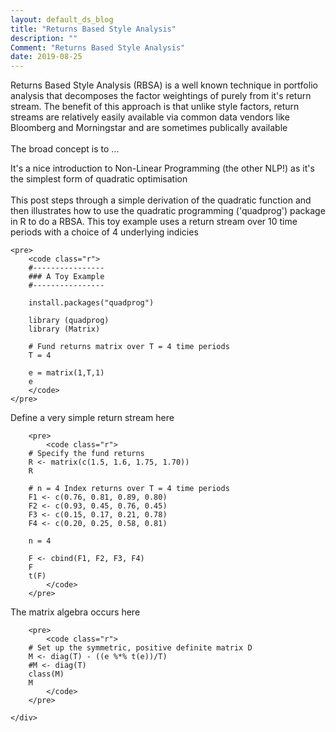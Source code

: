 ```yaml
---
layout: default_ds_blog
title: "Returns Based Style Analysis"
description: ""
Comment: "Returns Based Style Analysis"
date: 2019-08-25
---
```


<div id="wrapper">
	<div id="blog-page" class="blogcontainer">

Returns Based Style Analysis (RBSA) is a well known technique in portfolio analysis that decomposes the factor weightings of 
purely from it's return stream. The benefit of this approach is that unlike style factors, return streams are relatively easily available via common data vendors like 
Bloomberg and Morningstar and are sometimes publically available <br><br>
The broad concept is to ...

It's a nice introduction to Non-Linear Programming (the other NLP!) as it's the simplest form of quadratic optimisation <br><br>
This post steps through a simple derivation of the quadratic function and then illustrates how to use the quadratic programming ('quadprog') package in R to do a RBSA. This toy
example uses a return stream over 10 time periods with a choice of 4 underlying indicies 

	<pre>
		<code class="r">
		#----------------
		### A Toy Example
		#----------------

		install.packages("quadprog")

		library (quadprog)
		library (Matrix)

		# Fund returns matrix over T = 4 time periods
		T = 4

		e = matrix(1,T,1)
		e
		</code>
	</pre>

Define a very simple return stream here

		<pre> 
			<code class="r">
		# Specify the fund returns
		R <- matrix(c(1.5, 1.6, 1.75, 1.70))
		R

		# n = 4 Index returns over T = 4 time periods
		F1 <- c(0.76, 0.81, 0.89, 0.80)
		F2 <- c(0.93, 0.45, 0.76, 0.45)
		F3 <- c(0.15, 0.17, 0.21, 0.78)
		F4 <- c(0.20, 0.25, 0.58, 0.81)

		n = 4

		F <- cbind(F1, F2, F3, F4)
		F
		t(F)
			</code>
		</pre>

The matrix algebra occurs here

		<pre> 
			<code class="r">
		# Set up the symmetric, positive definite matrix D
		M <- diag(T) - ((e %*% t(e))/T)
		#M <- diag(T)
		class(M)
		M
			</code>
		</pre>

	</div>
</div>